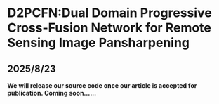 # D2PCFN:Dual Domain Progressive Cross-Fusion Network for Remote Sensing Image Pansharpening

## 2025/8/23
**We will release our source code once our article is accepted for publication.
Coming soon......**
